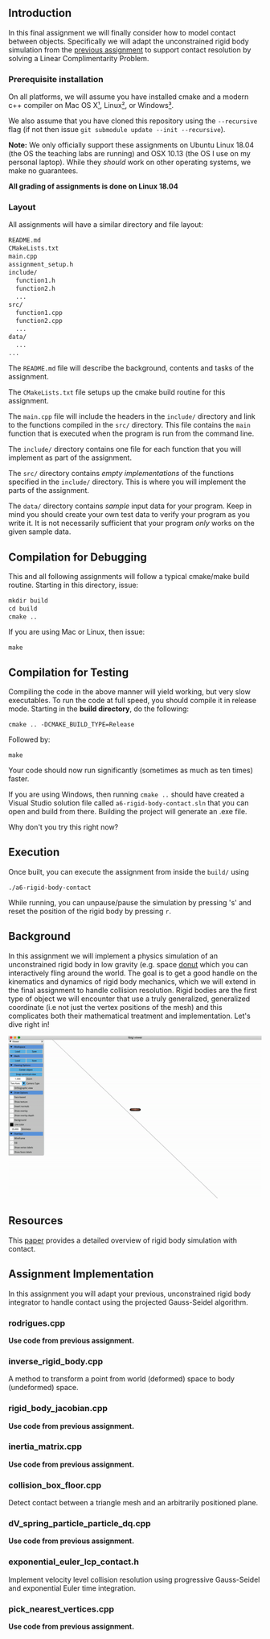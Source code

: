 ## Introduction

In this final assignment we will finally consider how to model contact between objects. Specifically we will adapt the unconstrained rigid body simulation from the [previous assignment](https://github.com/dilevin/CSC2549-a5-rigid-bodies/) to support contact resolution by solving a Linear Complimentarity Problem. 

### Prerequisite installation

On all platforms, we will assume you have installed cmake and a modern c++
compiler on Mac OS X[¹](#¹macusers), Linux[²](#²linuxusers), or
Windows[³](#³windowsusers).

We also assume that you have cloned this repository using the `--recursive`
flag (if not then issue `git submodule update --init --recursive`). 

**Note:** We only officially support these assignments on Ubuntu Linux 18.04 (the OS the teaching labs are running) and OSX 10.13 (the OS I use on my personal laptop). While they *should* work on other operating systems, we make no guarantees.  

**All grading of assignments is done on Linux 18.04**

### Layout

All assignments will have a similar directory and file layout: 

    README.md
    CMakeLists.txt
    main.cpp
    assignment_setup.h
    include/
      function1.h
      function2.h
      ...
    src/
      function1.cpp
      function2.cpp
      ...
    data/
      ...
    ...

The `README.md` file will describe the background, contents and tasks of the
assignment.

The `CMakeLists.txt` file setups up the cmake build routine for this
assignment.

The `main.cpp` file will include the headers in the `include/` directory and
link to the functions compiled in the `src/` directory. This file contains the
`main` function that is executed when the program is run from the command line.

The `include/` directory contains one file for each function that you will
implement as part of the assignment.

The `src/` directory contains _empty implementations_ of the functions
specified in the `include/` directory. This is where you will implement the
parts of the assignment.

The `data/` directory contains _sample_ input data for your program. Keep in
mind you should create your own test data to verify your program as you write
it. It is not necessarily sufficient that your program _only_ works on the given
sample data.

## Compilation for Debugging

This and all following assignments will follow a typical cmake/make build
routine. Starting in this directory, issue:

    mkdir build
    cd build
    cmake ..

If you are using Mac or Linux, then issue:

    make

## Compilation for Testing

Compiling the code in the above manner will yield working, but very slow executables. To run the code at full speed, you should compile it in release mode. Starting in the **build directory**, do the following:

    cmake .. -DCMAKE_BUILD_TYPE=Release
    
Followed by:

    make 
  
Your code should now run significantly (sometimes as much as ten times) faster. 

If you are using Windows, then running `cmake ..` should have created a Visual Studio solution file
called `a6-rigid-body-contact.sln` that you can open and build from there. Building the project will generate an .exe file.

Why don't you try this right now?

## Execution

Once built, you can execute the assignment from inside the `build/` using 

    ./a6-rigid-body-contact

While running, you can unpause/pause the simulation by pressing 's' and reset the position of the rigid body by pressing `r`. 

## Background 

In this assignment we will implement a physics simulation of an unconstrained rigid body in low gravity (e.g. space [donut](https://www.youtube.com/watch?v=8-4P1WPE-Qg) which you can interactively fling around the world. The goal is to get a good handle on the kinematics and dynamics of rigid body mechanics, which we will extend in the final assignment to handle collision resolution. Rigid bodies are the first type of object we will encounter that use a truly generalized, generalized coordinate (i.e not just the vertex positions of the mesh) and this complicates both their mathematical treatment and implementation. Let's dive right in!

![Fun with interactive rigid bodies](images/rb_contact.gif)

## Resources

This [paper](https://animation.rwth-aachen.de/media/papers/2012-EG-STAR_Rigid_Body_Dynamics.pdf) provides a detailed overview of rigid body simulation with contact.

## Assignment Implementation

In this assignment you will adapt your previous, unconstrained rigid body integrator to handle contact using the projected Gauss-Seidel algorithm. 

### rodrigues.cpp

**Use code from previous assignment.**

### inverse_rigid_body.cpp

A method to transform a point from world (deformed) space to body (undeformed) space. 

### rigid_body_jacobian.cpp

**Use code from previous assignment.**

### inertia_matrix.cpp

**Use code from previous assignment.**

### collision_box_floor.cpp

Detect contact between a triangle mesh and an arbitrarily positioned plane.

### dV_spring_particle_particle_dq.cpp

**Use code from previous assignment.**

### exponential_euler_lcp_contact.h

Implement velocity level collision resolution using progressive Gauss-Seidel and exponential Euler time integration. 

### pick_nearest_vertices.cpp

**Use code from previous assignment.**

